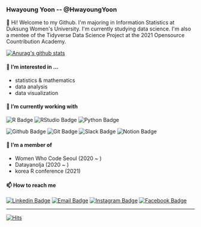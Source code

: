 ### Hwayoung Yoon -- @HwayoungYoon
👋 Hi! Welcome to my Github. I'm majoring in Information Statistics at Duksung Women's University. I'm currently studying data science. I'm also a mentee of the Tidyverse Data Science Project at the 2021 Opensource Countribution Academy.

[![Anurag's github stats](https://github-readme-stats.vercel.app/api?username=HwayoungYoon&theme=tokyonight&show_icons=true)](https://github.com/anuraghazra/github-readme-stats)

#### 👀 I’m interested in ...
* statistics & mathematics
* data analysis
* data visualization

#### 🌱 I’m currently working with
![R Badge](https://img.shields.io/badge/-R-276DC3?style=flat&logo=R&logoColor=white)
![RStudio Badge](https://img.shields.io/badge/-RStudio-75AADB?style=flat&logo=RStudio&logoColor=white)
![Python Badge](https://img.shields.io/badge/-Python-3776AB?style=flat&logo=Python&logoColor=white)

![Github Badge](https://img.shields.io/badge/-Github-181717?style=flat&logo=Github&logoColor=white)
![Git Badge](https://img.shields.io/badge/-Git-F05032?style=flat&logo=Git&logoColor=white)
![Slack Badge](https://img.shields.io/badge/-Slack-4A154B?style=flat&logo=Slack&logoColor=white)
![Notion Badge](https://img.shields.io/badge/-Notion-000000?style=flat&logo=Notion&logoColor=white)

<!---
* R (upper intermediate)
* Python (intermediate)
* SAS (novice)
[![Top Langs](https://github-readme-stats.vercel.app/api/top-langs/?username=HwayoungYoon&layout=compact&hide=java,HTML)](https://github.com/anuraghazra/github-readme-stats)
--->

#### 💞️ I’m a member of
* Women Who Code Seoul (2020 ~ )
* Datayanolja (2020 ~ )
* korea R conference (2021)

####  📫 How to reach me
[![Linkedin Badge](https://img.shields.io/badge/-LinkedIn-blue?style=flat-square&logo=Linkedin&logoColor=white)](https://www.linkedin.com/in/hwayoung-yoon-594712186)
[![Email Badge](https://img.shields.io/badge/-Gmail-red?style=flat-square&logo=Gmail&logoColor=white)](mailto:ghkdud204@gmail.com)
[![Instagram Badge](https://img.shields.io/badge/-Instagram-E4405F?style=flat-square&logo=Instagram&logoColor=white)](https://instagram.com/hwayoung._.00)
[![Facebook Badge](https://img.shields.io/badge/-Facebook-1877f2?style=flat-square&logo=facebook&logoColor=white)](https://www.facebook.com/hwayoung.yoon.00/)

***
[![Hits](https://hits.seeyoufarm.com/api/count/incr/badge.svg?url=https%3A%2F%2Fgithub.com%2FHwayoungYoon&count_bg=%238E89FF&title_bg=%23383668&icon=github.svg&icon_color=%23FFFFFF&title=hits&edge_flat=true)](https://hits.seeyoufarm.com)

<!---
badge icon: https://simpleicons.org/
https://github.com/mazassumnida/mazassumnida

HwayoungYoon/HwayoungYoon is a ✨ special ✨ repository because its `README.md` (this file) appears on your GitHub profile.
You can click the Preview link to take a look at your changes.
--->
